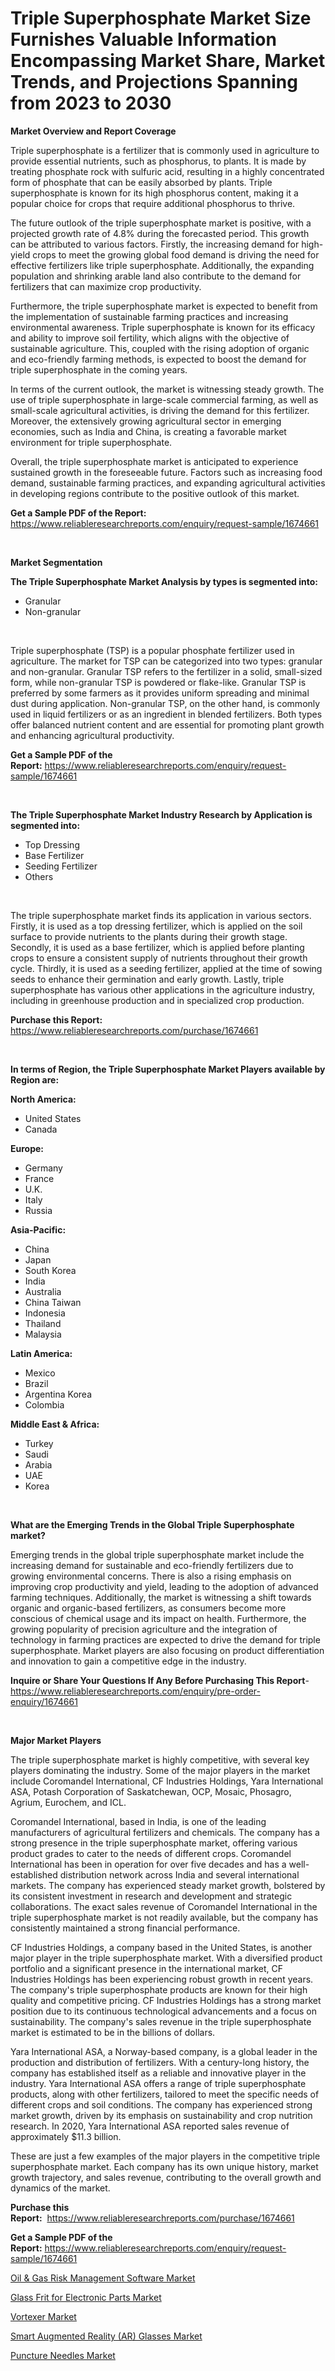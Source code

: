 <p><h1>Triple Superphosphate Market Size Furnishes Valuable Information Encompassing Market Share, Market Trends, and Projections Spanning from 2023 to 2030</h1></p><p><strong>Market Overview and Report Coverage</strong></p>
<p><p>Triple superphosphate is a fertilizer that is commonly used in agriculture to provide essential nutrients, such as phosphorus, to plants. It is made by treating phosphate rock with sulfuric acid, resulting in a highly concentrated form of phosphate that can be easily absorbed by plants. Triple superphosphate is known for its high phosphorus content, making it a popular choice for crops that require additional phosphorus to thrive.</p><p>The future outlook of the triple superphosphate market is positive, with a projected growth rate of 4.8% during the forecasted period. This growth can be attributed to various factors. Firstly, the increasing demand for high-yield crops to meet the growing global food demand is driving the need for effective fertilizers like triple superphosphate. Additionally, the expanding population and shrinking arable land also contribute to the demand for fertilizers that can maximize crop productivity.</p><p>Furthermore, the triple superphosphate market is expected to benefit from the implementation of sustainable farming practices and increasing environmental awareness. Triple superphosphate is known for its efficacy and ability to improve soil fertility, which aligns with the objective of sustainable agriculture. This, coupled with the rising adoption of organic and eco-friendly farming methods, is expected to boost the demand for triple superphosphate in the coming years.</p><p>In terms of the current outlook, the market is witnessing steady growth. The use of triple superphosphate in large-scale commercial farming, as well as small-scale agricultural activities, is driving the demand for this fertilizer. Moreover, the extensively growing agricultural sector in emerging economies, such as India and China, is creating a favorable market environment for triple superphosphate.</p><p>Overall, the triple superphosphate market is anticipated to experience sustained growth in the foreseeable future. Factors such as increasing food demand, sustainable farming practices, and expanding agricultural activities in developing regions contribute to the positive outlook of this market.</p></p>
<p><strong>Get a Sample PDF of the Report:</strong> <a href="https://www.reliableresearchreports.com/enquiry/request-sample/1674661">https://www.reliableresearchreports.com/enquiry/request-sample/1674661</a></p>
<p>&nbsp;</p>
<p><strong>Market Segmentation</strong></p>
<p><strong>The Triple Superphosphate Market Analysis by types is segmented into:</strong></p>
<p><ul><li>Granular</li><li>Non-granular</li></ul></p>
<p>&nbsp;</p>
<p><p>Triple superphosphate (TSP) is a popular phosphate fertilizer used in agriculture. The market for TSP can be categorized into two types: granular and non-granular. Granular TSP refers to the fertilizer in a solid, small-sized form, while non-granular TSP is powdered or flake-like. Granular TSP is preferred by some farmers as it provides uniform spreading and minimal dust during application. Non-granular TSP, on the other hand, is commonly used in liquid fertilizers or as an ingredient in blended fertilizers. Both types offer balanced nutrient content and are essential for promoting plant growth and enhancing agricultural productivity.</p></p>
<p><strong>Get a Sample PDF of the Report:</strong>&nbsp;<a href="https://www.reliableresearchreports.com/enquiry/request-sample/1674661">https://www.reliableresearchreports.com/enquiry/request-sample/1674661</a></p>
<p>&nbsp;</p>
<p><strong>The Triple Superphosphate Market Industry Research by Application is segmented into:</strong></p>
<p><ul><li>Top Dressing</li><li>Base Fertilizer</li><li>Seeding Fertilizer</li><li>Others</li></ul></p>
<p>&nbsp;</p>
<p><p>The triple superphosphate market finds its application in various sectors. Firstly, it is used as a top dressing fertilizer, which is applied on the soil surface to provide nutrients to the plants during their growth stage. Secondly, it is used as a base fertilizer, which is applied before planting crops to ensure a consistent supply of nutrients throughout their growth cycle. Thirdly, it is used as a seeding fertilizer, applied at the time of sowing seeds to enhance their germination and early growth. Lastly, triple superphosphate has various other applications in the agriculture industry, including in greenhouse production and in specialized crop production.</p></p>
<p><strong>Purchase this Report:</strong>&nbsp; <a href="https://www.reliableresearchreports.com/purchase/1674661">https://www.reliableresearchreports.com/purchase/1674661</a></p>
<p>&nbsp;</p>
<p><strong>In terms of Region, the Triple Superphosphate Market Players available by Region are:</strong></p>
<p>
    <p> <strong> North America: </strong>
        <ul>
            <li>United States</li>
            <li>Canada</li>
        </ul>
        </p> 
    <p> <strong> Europe: </strong>
        <ul>
            <li>Germany</li>
            <li>France</li>
            <li>U.K.</li>
            <li>Italy</li>
            <li>Russia</li>
        </ul>
        </p> 
    <p> <strong> Asia-Pacific: </strong>
        <ul>
            <li>China</li>
            <li>Japan</li>
            <li>South Korea</li>
            <li>India</li>
            <li>Australia</li>
            <li>China Taiwan</li>
            <li>Indonesia</li>
            <li>Thailand</li>
            <li>Malaysia</li>
        </ul>
        </p> 
    <p> <strong> Latin America: </strong>
        <ul>
            <li>Mexico</li>
            <li>Brazil</li>
            <li>Argentina Korea</li>
            <li>Colombia</li>
        </ul>
        </p> 
    <p> <strong> Middle East & Africa: </strong>
        <ul>
            <li>Turkey</li>
            <li>Saudi</li>
            <li>Arabia</li>
            <li>UAE</li>
            <li>Korea</li>
        </ul>
    </p>
    </p>
<p>&nbsp;</p>
<p><strong>What are the Emerging Trends in the Global Triple Superphosphate market?</strong></p>
<p><p>Emerging trends in the global triple superphosphate market include the increasing demand for sustainable and eco-friendly fertilizers due to growing environmental concerns. There is also a rising emphasis on improving crop productivity and yield, leading to the adoption of advanced farming techniques. Additionally, the market is witnessing a shift towards organic and organic-based fertilizers, as consumers become more conscious of chemical usage and its impact on health. Furthermore, the growing popularity of precision agriculture and the integration of technology in farming practices are expected to drive the demand for triple superphosphate. Market players are also focusing on product differentiation and innovation to gain a competitive edge in the industry.</p></p>
<p><strong>Inquire or Share Your Questions If Any Before Purchasing This Report</strong>- <a href="https://www.reliableresearchreports.com/enquiry/pre-order-enquiry/1674661">https://www.reliableresearchreports.com/enquiry/pre-order-enquiry/1674661</a></p>
<p>&nbsp;</p>
<p><strong>Major Market Players</strong></p>
<p><p>The triple superphosphate market is highly competitive, with several key players dominating the industry. Some of the major players in the market include Coromandel International, CF Industries Holdings, Yara International ASA, Potash Corporation of Saskatchewan, OCP, Mosaic, Phosagro, Agrium, Eurochem, and ICL.</p><p>Coromandel International, based in India, is one of the leading manufacturers of agricultural fertilizers and chemicals. The company has a strong presence in the triple superphosphate market, offering various product grades to cater to the needs of different crops. Coromandel International has been in operation for over five decades and has a well-established distribution network across India and several international markets. The company has experienced steady market growth, bolstered by its consistent investment in research and development and strategic collaborations. The exact sales revenue of Coromandel International in the triple superphosphate market is not readily available, but the company has consistently maintained a strong financial performance.</p><p>CF Industries Holdings, a company based in the United States, is another major player in the triple superphosphate market. With a diversified product portfolio and a significant presence in the international market, CF Industries Holdings has been experiencing robust growth in recent years. The company's triple superphosphate products are known for their high quality and competitive pricing. CF Industries Holdings has a strong market position due to its continuous technological advancements and a focus on sustainability. The company's sales revenue in the triple superphosphate market is estimated to be in the billions of dollars.</p><p>Yara International ASA, a Norway-based company, is a global leader in the production and distribution of fertilizers. With a century-long history, the company has established itself as a reliable and innovative player in the industry. Yara International ASA offers a range of triple superphosphate products, along with other fertilizers, tailored to meet the specific needs of different crops and soil conditions. The company has experienced strong market growth, driven by its emphasis on sustainability and crop nutrition research. In 2020, Yara International ASA reported sales revenue of approximately $11.3 billion.</p><p>These are just a few examples of the major players in the competitive triple superphosphate market. Each company has its own unique history, market growth trajectory, and sales revenue, contributing to the overall growth and dynamics of the market.</p></p>
<p><strong>Purchase this Report:</strong>&nbsp;&nbsp;<a href="https://www.reliableresearchreports.com/purchase/1674661">https://www.reliableresearchreports.com/purchase/1674661</a></p>
<p></p>
<p><strong>Get a Sample PDF of the Report:</strong>&nbsp;<a href="https://www.reliableresearchreports.com/enquiry/request-sample/1674661">https://www.reliableresearchreports.com/enquiry/request-sample/1674661</a></p>
<p><p><a href="https://medium.com/@henrykihn/oil-gas-risk-management-software-market-competitive-analysis-market-trends-and-forecast-to-2030-140cf61a56ec">Oil & Gas Risk Management Software Market</a></p><p><a href="https://github.com/abdelrhmankishk22/Market-Research-Report-List-1/blob/main/glass-frit-for-electronic-parts-market.md">Glass Frit for Electronic Parts Market</a></p><p><a href="https://github.com/maliyahmorrow6654/Market-Research-Report-List-1/blob/main/vortexer-market.md">Vortexer Market</a></p><p><a href="https://medium.com/@jacesipes1996/smart-augmented-reality-ar-glasses-market-exploring-market-share-market-trends-and-future-99f1e0989887">Smart Augmented Reality (AR) Glasses Market</a></p><p><a href="https://www.linkedin.com/pulse/puncture-needles-market-share-amp-new-trends-analysis-report-vj8qc/">Puncture Needles Market</a></p></p>